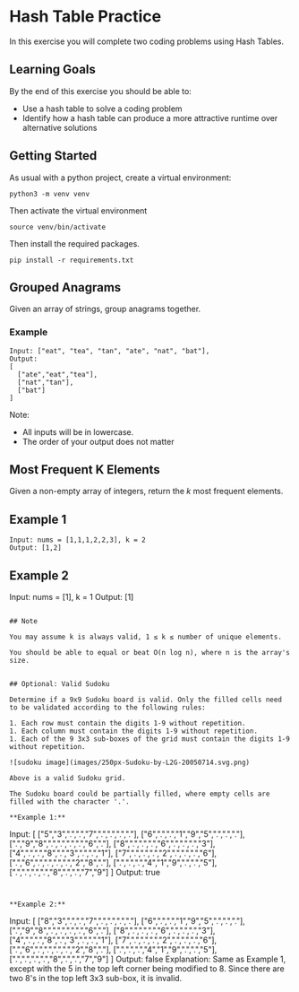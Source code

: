 # Hash Table Practice

In this exercise you will complete two coding problems using Hash Tables.

## Learning Goals

By the end of this exercise you should be able to:

- Use a hash table to solve a coding problem
- Identify how a hash table can produce a more attractive runtime over alternative solutions

## Getting Started

As usual with a python project, create a virtual environment:

```
python3 -m venv venv
```

Then activate the virtual environment

```
source venv/bin/activate
```

Then install the required packages.

```
pip install -r requirements.txt
```

## Grouped Anagrams

Given an array of strings, group anagrams together.

### Example

```
Input: ["eat", "tea", "tan", "ate", "nat", "bat"],
Output:
[
  ["ate","eat","tea"],
  ["nat","tan"],
  ["bat"]
]
```

Note:

- All inputs will be in lowercase.
- The order of your output does not matter

## Most Frequent K Elements

Given a non-empty array of integers, return the *k* most frequent elements.

## Example 1

```
Input: nums = [1,1,1,2,2,3], k = 2
Output: [1,2]

```

## Example 2

Input: nums = [1], k = 1
Output: [1]
```

## Note

You may assume k is always valid, 1 ≤ k ≤ number of unique elements.

You should be able to equal or beat O(n log n), where n is the array's size.


## Optional: Valid Sudoku

Determine if a 9x9 Sudoku board is valid. Only the filled cells need to be validated according to the following rules:

1. Each row must contain the digits 1-9 without repetition.
1. Each column must contain the digits 1-9 without repetition.
1. Each of the 9 3x3 sub-boxes of the grid must contain the digits 1-9 without repetition.

![sudoku image](images/250px-Sudoku-by-L2G-20050714.svg.png)

Above is a valid Sudoku grid.

The Sudoku board could be partially filled, where empty cells are filled with the character '.'.

**Example 1:**

```
Input:
[
  ["5","3",".",".","7",".",".",".","."],
  ["6",".",".","1","9","5",".",".","."],
  [".","9","8",".",".",".",".","6","."],
  ["8",".",".",".","6",".",".",".","3"],
  ["4",".",".","8",".","3",".",".","1"],
  ["7",".",".",".","2",".",".",".","6"],
  [".","6",".",".",".",".","2","8","."],
  [".",".",".","4","1","9",".",".","5"],
  [".",".",".",".","8",".",".","7","9"]
]
Output: true
```


**Example 2:**

```
Input:
[
  ["8","3",".",".","7",".",".",".","."],
  ["6",".",".","1","9","5",".",".","."],
  [".","9","8",".",".",".",".","6","."],
  ["8",".",".",".","6",".",".",".","3"],
  ["4",".",".","8",".","3",".",".","1"],
  ["7",".",".",".","2",".",".",".","6"],
  [".","6",".",".",".",".","2","8","."],
  [".",".",".","4","1","9",".",".","5"],
  [".",".",".",".","8",".",".","7","9"]
]
Output: false
Explanation: Same as Example 1, except with the 5 in the top left corner being 
    modified to 8. Since there are two 8's in the top left 3x3 sub-box, it is invalid.

```
